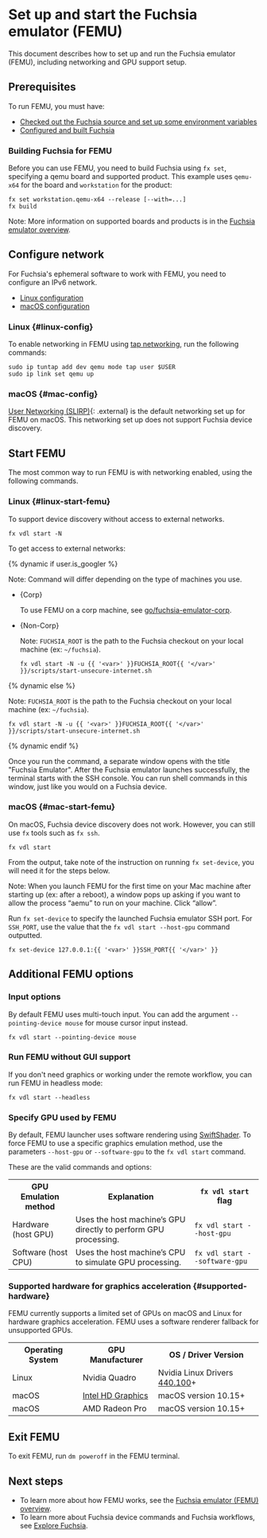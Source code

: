 # Set up and start the Fuchsia emulator (FEMU)

This document describes how to set up and run the Fuchsia emulator (FEMU), including networking
and GPU support setup.

## Prerequisites

To run FEMU, you must have:

 * [Checked out the Fuchsia source and set up some environment variables](/docs/get-started/get_fuchsia_source.md)
 * [Configured and built Fuchsia](/docs/get-started/build_fuchsia.md)

### Building Fuchsia for FEMU

Before you can use FEMU, you need to build Fuchsia using `fx set`, 
specifying a qemu board and supported product. This example uses
`qemu-x64` for the board and `workstation` for the product:

<pre class="prettyprint">
<code class="devsite-terminal">fx set workstation.qemu-x64 --release [--with=...]</code>
<code class="devsite-terminal">fx build</code>
</pre>

Note: More information on supported boards and products is in the
[Fuchsia emulator overview](/docs/concepts/emulator/index.md).

## Configure network

For Fuchsia's ephemeral software to work with FEMU, you need to configure
an IPv6 network.

  * [Linux configuration](#linux-config)
  * [macOS configuration](#mac-config)

### Linux {#linux-config}

To enable networking in FEMU using [tap networking](https://wiki.qemu.org/Documentation/Networking#Tap), run the following commands:

<pre class="prettyprint">
<code class="devsite-terminal">sudo ip tuntap add dev qemu mode tap user $USER</code>
<code class="devsite-terminal">sudo ip link set qemu up</code>
</pre>


### macOS {#mac-config}

[User Networking (SLIRP)](https://wiki.qemu.org/Documentation/Networking#User_Networking_.28SLIRP.29){: .external} is the default networking set up for FEMU on macOS. This networking set up does not support Fuchsia device discovery.

## Start FEMU

The most common way to run FEMU is with networking enabled, using the following commands.

### Linux {#linux-start-femu}

To support device discovery without access to external networks.

```posix-terminal
fx vdl start -N
```

To get access to external networks:

{% dynamic if user.is_googler %}

Note: Command will differ depending on the type of machines you use.

* {Corp}

  To use FEMU on a corp machine, see [go/fuchsia-emulator-corp](https://go/fuchsia-emulator-corp).

* {Non-Corp}

  Note: `FUCHSIA_ROOT` is the path to the Fuchsia checkout on your local machine (ex: `~/fuchsia`).

  ```posix-terminal
  fx vdl start -N -u {{ '<var>' }}FUCHSIA_ROOT{{ '</var>' }}/scripts/start-unsecure-internet.sh
  ```

{% dynamic else %}

Note: `FUCHSIA_ROOT` is the path to the Fuchsia checkout on your local machine (ex: `~/fuchsia`).

```posix-terminal
fx vdl start -N -u {{ '<var>' }}FUCHSIA_ROOT{{ '</var>' }}/scripts/start-unsecure-internet.sh
```
{% dynamic endif %}


Once you run the command, a separate window opens with the title "Fuchsia Emulator". After
the Fuchsia emulator launches successfully, the terminal starts with the SSH console. You
can run shell commands in this window, just like you would on a Fuchsia device.

### macOS {#mac-start-femu}

On macOS, Fuchsia device discovery does not work. However, you can still use `fx` tools such as `fx ssh`.


```posix-terminal
fx vdl start
```

From the output, take note of the instruction on running `fx set-device`, you will need it for the steps below.

Note: When you launch FEMU for the first time on your Mac machine after starting up (ex: after a reboot),
a window pops up asking if you want to allow the process “aemu” to run on your machine.
Click “allow”.

Run `fx set-device` to specify the launched Fuchsia emulator SSH port. For `SSH_PORT`, use the value that the `fx vdl start --host-gpu` command outputted.


```posix-terminal
fx set-device 127.0.0.1:{{ '<var>' }}SSH_PORT{{ '</var>' }}
```

## Additional FEMU options

### Input options

By default FEMU uses multi-touch input. You can add the argument `--pointing-device mouse`
for mouse cursor input instead.

```posix-terminal
fx vdl start --pointing-device mouse
```

### Run FEMU without GUI support

If you don't need graphics or working under the remote workflow, you can run FEMU in headless mode:

```posix-terminal
fx vdl start --headless
```

### Specify GPU used by FEMU

By default, FEMU launcher uses software rendering using [SwiftShader](https://swiftshader.googlesource.com/SwiftShader/). 
To force FEMU to use a specific graphics emulation method, use the parameters `--host-gpu` or `--software-gpu` to the `fx vdl start` command.

These are the valid commands and options:

<table><tbody>
  <tr>
   <th>GPU Emulation method</th>
   <th>Explanation</th>
   <th><code>fx vdl start</code> flag</th>
  </tr>
  <tr>
   <td>Hardware (host GPU)</td>
   <td>Uses the host machine’s GPU directly to perform GPU processing.</td>
   <td><code>fx vdl start --host-gpu</code></td>
  </tr>
  <tr>
   <td>Software (host CPU)</td>
   <td>Uses the host machine’s CPU to simulate GPU processing.</td>
   <td><code>fx vdl start --software-gpu</code></td>
  </tr>
</tbody></table>

### Supported hardware for graphics acceleration {#supported-hardware}

FEMU currently supports a limited set of GPUs on macOS and Linux for
hardware graphics acceleration. FEMU uses a software renderer fallback for unsupported GPUs.

<table>
  <tbody>
    <tr>
      <th>Operating System</th>
      <th>GPU Manufacturer</th>
      <th>OS / Driver Version</th>
    </tr>
    <tr>
      <td>Linux</td>
      <td>Nvidia Quadro</td>
      <td>Nvidia Linux Drivers <a href="https://www.nvidia.com/download/driverResults.aspx/160175/en-us">440.100</a>+</td>
    </tr>
    <tr>
      <td>macOS</td>
      <td><a href="https://support.apple.com/en-us/HT204349#intelhd">Intel HD Graphics</a></td>
      <td>macOS version 10.15+</td>
    </tr>
    <tr>
      <td>macOS</td>
      <td>AMD Radeon Pro</td>
      <td>macOS version 10.15+</td>
    </tr>
  </tbody>
</table>

## Exit FEMU

To exit FEMU, run `dm poweroff` in the FEMU terminal.

## Next steps

 *  To learn more about how FEMU works, see the
    [Fuchsia emulator (FEMU) overview](/docs/concepts/emulator/index.md).
 *  To learn more about Fuchsia device commands and Fuchsia workflows, see
    [Explore Fuchsia](/docs/get-started/explore_fuchsia.md).

